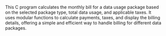 This C program calculates the monthly bill for a data usage package based on the selected package type, total data usage, and applicable taxes. It uses modular functions to calculate payments, taxes, and display the billing details, offering a simple and efficient way to handle billing for different data packages.

